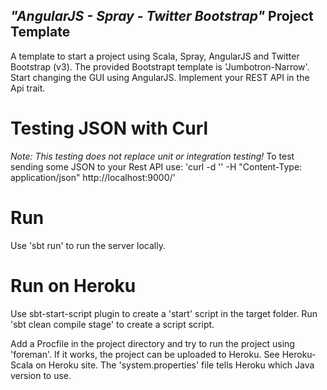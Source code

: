 ## _"AngularJS - Spray - Twitter Bootstrap"_ Project Template

A template to start a project using Scala, Spray, AngularJS and Twitter Bootstrap (v3).
The provided Bootstrapt template is 'Jumbotron-Narrow'. Start changing the GUI using AngularJS.
Implement your REST API in the Api trait.

# Testing JSON with Curl
*Note: This testing does not replace unit or integration testing!*
To test sending some JSON to your Rest API use:
    'curl -d '<some json>' -H "Content-Type: application/json" http://localhost:9000/<api-url>'

# Run
Use 'sbt run' to run the server locally. 

# Run on Heroku
Use sbt-start-script plugin to create a 'start' script in the target folder.
    Run 'sbt clean compile stage' to create a script script.

Add a Procfile in the project directory and try to run the project using 'foreman'.
If it works, the project can be uploaded to Heroku. See Heroku-Scala on Heroku site.
The 'system.properties' file tells Heroku which Java version to use.